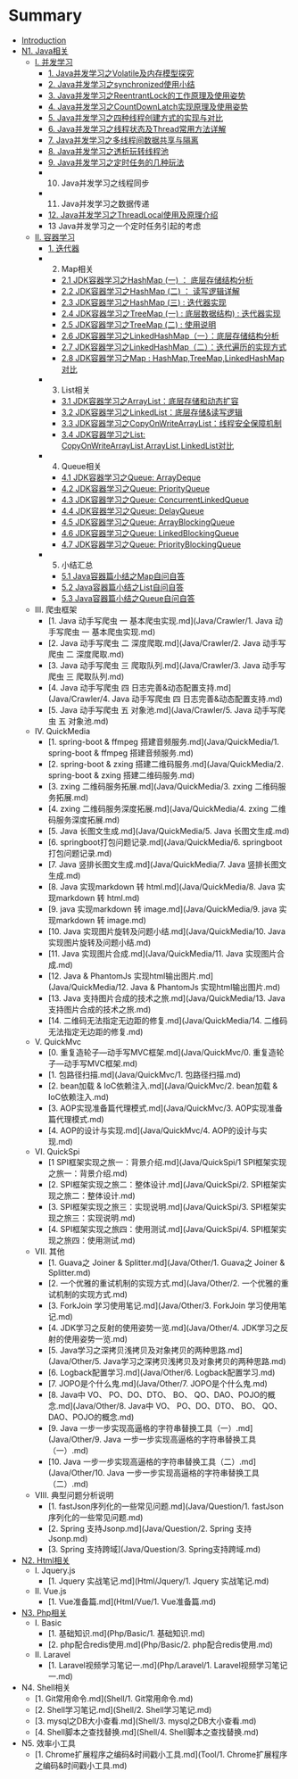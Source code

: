 # Summary

* [Introduction](README.md)
* [N1. Java相关](java.md)
    * [I. 并发学习](Java/concurrent.md)
        * [1. Java并发学习之Volatile及内存模型探究](Java/Concurrent/1.volatile.md)
        * [2. Java并发学习之synchronized使用小结](Java/Concurrent/2.synchronized.md)
        * [3. Java并发学习之ReentrantLock的工作原理及使用姿势](Java/Concurrent/3.ReentrantLock.md)
        * [4. Java并发学习之CountDownLatch实现原理及使用姿势](Java/Concurrent/4.CountDownLatch.md)
        * [5. Java并发学习之四种线程创建方式的实现与对比](Java/Concurrent/5.threadCreate.md)
        * [6. Java并发学习之线程状态及Thread常用方法详解](Java/Concurrent/6.threadState.md)
        * [7. Java并发学习之多线程间数据共享与隔离](Java/Concurrent/7.dataShare.md)
        * [8. Java并发学习之透析玩转线程池](Java/Concurrent/8.threadPool.md)
        * [9. Java并发学习之定时任务的几种玩法](Java/Concurrent/9.timer.md)
        * 10. Java并发学习之线程同步
        * 11. Java并发学习之数据传递
        * [12. Java并发学习之ThreadLocal使用及原理介绍](Java/Concurrent/12.ThreadLocal.md)
        * 13 Java并发学习之一个定时任务引起的考虑
    * [II. 容器学习](Java/collection.md)
        * [1. 迭代器](Java/Collection/1.iterator.md)
        * 2. Map相关
            * [2.1 JDK容器学习之HashMap (一) ： 底层存储结构分析](Java/Collection/2.1jdkHashMap.md)
            * [2.2 JDK容器学习之HashMap (二) ： 读写逻辑详解](Java/Collection/2.2jdkHashMap.md)
            * [2.3 JDK容器学习之HashMap (三) : 迭代器实现](Java/Collection/2.3jdkHashMap.md)
            * [2.4 JDK容器学习之TreeMap (一) : 底层数据结构) : 迭代器实现](Java/Collection/2.4jdkTreeMap.md)
            * [2.5 JDK容器学习之TreeMap (二) : 使用说明](Java/Collection/2.5jdkTreeMap.md)
            * [2.6 JDK容器学习之LinkedHashMap（一）：底层存储结构分析](Java/Collection/2.6jdkLinkedHashMap.md)
            * [2.7 JDK容器学习之LinkedHashMap（二）：迭代遍历的实现方式](Java/Collection/2.7jdkLinkedHashMap.md)
            * [2.8 JDK容器学习之Map : HashMap,TreeMap,LinkedHashMap对比](Java/Collection/2.8jdkMap.md)
        * 3. List相关
            * [3.1 JDK容器学习之ArrayList：底层存储和动态扩容](Java/Collection/3.1jdkArrayList.md)
            * [3.2 JDK容器学习之LinkedList：底层存储&读写逻辑](Java/Collection/3.2jdkLinkedList.md)
            * [3.3 JDK容器学习之CopyOnWriteArrayList：线程安全保障机制](Java/Collection/3.3jdkCopyOnWriteList.md)
            * [3.4 JDK容器学习之List: CopyOnWriteArrayList,ArrayList,LinkedList对比](Java/Collection/3.4jdkList.md)
        * 4. Queue相关
            * [4.1 JDK容器学习之Queue: ArrayDeque](Java/Collection/4.1jdkArrayQueue.md)
            * [4.2 JDK容器学习之Queue: PriorityQueue](Java/Collection/4.2jdkPriorityQueue.md)
            * [4.3 JDK容器学习之Queue: ConcurrentLinkedQueue](Java/Collection/4.3jdkConcurrentLinkedQueue.md)
            * [4.4 JDK容器学习之Queue: DelayQueue](Java/Collection/4.4DelayQueue.md)
            * [4.5 JDK容器学习之Queue: ArrayBlockingQueue](Java/Collection/4.5jdkArrayBlockingQueue.md)
            * [4.6 JDK容器学习之Queue: LinkedBlockingQueue](Java/Collection/4.6jdkLinkedBlockingQueue.md)
            * [4.7 JDK容器学习之Queue: PriorityBlockingQueue](Java/Collection/4.7jdkPriorityBlockingQueue.md)
        * 5. 小结汇总
            * [5.1 Java容器篇小结之Map自问自答](Java/Collection/5.1jdkMapSum.md)
            * [5.2 Java容器篇小结之List自问自答](Java/Collection/5.2jdkListSum.md)
            * [5.3 Java容器篇小结之Queue自问自答](Java/Collection/5.3jdkQueueSum.md)
    * III. 爬虫框架
        * [1. Java 动手写爬虫 一 基本爬虫实现.md](Java/Crawler/1. Java 动手写爬虫 一 基本爬虫实现.md)
        * [2. Java 动手写爬虫 二 深度爬取.md](Java/Crawler/2. Java 动手写爬虫 二 深度爬取.md)
        * [3. Java 动手写爬虫 三 爬取队列.md](Java/Crawler/3. Java 动手写爬虫 三 爬取队列.md)
        * [4. Java 动手写爬虫 四 日志完善&动态配置支持.md](Java/Crawler/4. Java 动手写爬虫 四 日志完善&动态配置支持.md)
        * [5. Java 动手写爬虫 五 对象池.md](Java/Crawler/5. Java 动手写爬虫 五 对象池.md)
    * IV. QuickMedia
        * [1. spring-boot & ffmpeg 搭建音频服务.md](Java/QuickMedia/1. spring-boot & ffmpeg 搭建音频服务.md)
        * [2. spring-boot & zxing 搭建二维码服务.md](Java/QuickMedia/2. spring-boot & zxing 搭建二维码服务.md)
        * [3. zxing 二维码服务拓展.md](Java/QuickMedia/3. zxing 二维码服务拓展.md)
        * [4. zxing 二维码服务深度拓展.md](Java/QuickMedia/4. zxing 二维码服务深度拓展.md)
        * [5. Java 长图文生成.md](Java/QuickMedia/5. Java 长图文生成.md)
        * [6. springboot打包问题记录.md](Java/QuickMedia/6. springboot打包问题记录.md)
        * [7. Java 竖排长图文生成.md](Java/QuickMedia/7. Java 竖排长图文生成.md)
        * [8. Java 实现markdown 转 html.md](Java/QuickMedia/8. Java 实现markdown 转 html.md)
        * [9. java 实现markdown 转 image.md](Java/QuickMedia/9. java 实现markdown 转 image.md)
        * [10. Java 实现图片旋转及问题小结.md](Java/QuickMedia/10. Java 实现图片旋转及问题小结.md)
        * [11. Java 实现图片合成.md](Java/QuickMedia/11. Java 实现图片合成.md)
        * [12. Java & PhantomJs 实现html输出图片.md](Java/QuickMedia/12. Java & PhantomJs 实现html输出图片.md)
        * [13. Java 支持图片合成的技术之旅.md](Java/QuickMedia/13. Java 支持图片合成的技术之旅.md)
        * [14. 二维码无法指定无边距的修复.md](Java/QuickMedia/14. 二维码无法指定无边距的修复.md)
    * V. QuickMvc
        * [0. 重复造轮子—动手写MVC框架.md](Java/QuickMvc/0. 重复造轮子—动手写MVC框架.md)
        * [1. 包路径扫描.md](Java/QuickMvc/1. 包路径扫描.md)
        * [2. bean加载 & IoC依赖注入.md](Java/QuickMvc/2. bean加载 & IoC依赖注入.md)
        * [3. AOP实现准备篇代理模式.md](Java/QuickMvc/3. AOP实现准备篇代理模式.md)
        * [4. AOP的设计与实现.md](Java/QuickMvc/4. AOP的设计与实现.md)
    * VI. QuickSpi
        * [1 SPI框架实现之旅一：背景介绍.md](Java/QuickSpi/1 SPI框架实现之旅一：背景介绍.md)
        * [2. SPI框架实现之旅二：整体设计.md](Java/QuickSpi/2. SPI框架实现之旅二：整体设计.md)
        * [3. SPI框架实现之旅三：实现说明.md](Java/QuickSpi/3. SPI框架实现之旅三：实现说明.md)
        * [4. SPI框架实现之旅四：使用测试.md](Java/QuickSpi/4. SPI框架实现之旅四：使用测试.md)
    * VII. 其他
        * [1. Guava之 Joiner & Splitter.md](Java/Other/1. Guava之 Joiner & Splitter.md)
        * [2. 一个优雅的重试机制的实现方式.md](Java/Other/2. 一个优雅的重试机制的实现方式.md)
        * [3. ForkJoin 学习使用笔记.md](Java/Other/3. ForkJoin 学习使用笔记.md)
        * [4. JDK学习之反射的使用姿势一览.md](Java/Other/4. JDK学习之反射的使用姿势一览.md)
        * [5. Java学习之深拷贝浅拷贝及对象拷贝的两种思路.md](Java/Other/5. Java学习之深拷贝浅拷贝及对象拷贝的两种思路.md)
        * [6. Logback配置学习.md](Java/Other/6. Logback配置学习.md)
        * [7. JOPO是个什么鬼.md](Java/Other/7. JOPO是个什么鬼.md)
        * [8. Java中 VO、 PO、DO、DTO、 BO、 QO、DAO、POJO的概念.md](Java/Other/8. Java中 VO、 PO、DO、DTO、 BO、 QO、DAO、POJO的概念.md)
        * [9. Java  一步一步实现高逼格的字符串替换工具（一）.md](Java/Other/9. Java  一步一步实现高逼格的字符串替换工具（一）.md)
        * [10. Java  一步一步实现高逼格的字符串替换工具（二）.md](Java/Other/10. Java  一步一步实现高逼格的字符串替换工具（二）.md)
    * VIII. 典型问题分析说明
        * [1. fastJson序列化的一些常见问题.md](Java/Question/1. fastJson序列化的一些常见问题.md)
        * [2. Spring 支持Jsonp.md](Java/Question/2. Spring 支持Jsonp.md)
        * [3. Spring 支持跨域](Java/Question/3. Spring支持跨域.md)
* [N2. Html相关](html.md)
    * I. Jquery.js
        * [1. Jquery 实战笔记.md](Html/Jquery/1. Jquery 实战笔记.md)
    * II. Vue.js
        * [1. Vue准备篇.md](Html/Vue/1. Vue准备篇.md)
* [N3. Php相关](php.md)
    * I. Basic
        * [1. 基础知识.md](Php/Basic/1. 基础知识.md)
        * [2. php配合redis使用.md](Php/Basic/2. php配合redis使用.md)
    * II. Laravel
        * [1. Laravel视频学习笔记一.md](Php/Laravel/1. Laravel视频学习笔记一.md)
* N4. Shell相关
    * [1. Git常用命令.md](Shell/1. Git常用命令.md)
    * [2. Shell学习笔记.md](Shell/2. Shell学习笔记.md)
    * [3. mysql之DB大小查看.md](Shell/3. mysql之DB大小查看.md)
    * [4. Shell脚本之查找替换.md](Shell/4. Shell脚本之查找替换.md)
* N5. 效率小工具
    * [1. Chrome扩展程序之编码&时间戳小工具.md](Tool/1. Chrome扩展程序之编码&时间戳小工具.md)

